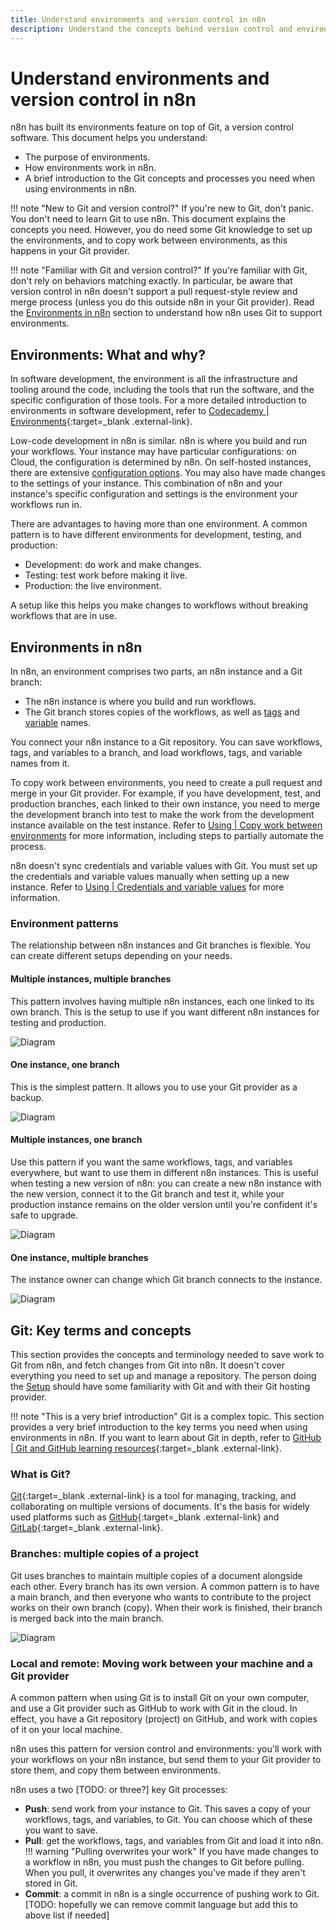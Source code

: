 ```yaml
---
title: Understand environments and version control in n8n
description: Understand the concepts behind version control and environments in n8n.
---
```


# Understand environments and version control in n8n

n8n has built its environments feature on top of Git, a version control software. This document helps you understand:

* The purpose of environments.
* How environments work in n8n.
* A brief introduction to the Git concepts and processes you need when using environments in n8n.

!!! note "New to Git and version control?"
	If you're new to Git, don't panic. You don't need to learn Git to use n8n. This document explains the concepts you need. However, you do need some Git knowledge to set up the environments, and to copy work between environments, as this happens in your Git provider.

!!! note "Familiar with Git and version control?"
	If you're familiar with Git, don't rely on behaviors matching exactly. In particular, be aware that version control in n8n doesn't support a pull request-style review and merge process (unless you do this outside n8n in your Git provider). Read the [Environments in n8n](#environments-in-n8n) section to understand how n8n uses Git to support environments.

## Environments: What and why?

In software development, the environment is all the infrastructure and tooling around the code, including the tools that run the software, and the specific configuration of those tools. For a more detailed introduction to environments in software development, refer to [Codecademy | Environments](https://www.codecademy.com/article/environments){:target=_blank .external-link}.

Low-code development in n8n is similar. n8n is where you build and run your workflows. Your instance may have particular configurations: on Cloud, the configuration is determined by n8n. On self-hosted instances, there are extensive [configuration options](/hosting/environment-variables/). You may also have made changes to the settings of your instance. This combination of n8n and your instance's specific configuration and settings is the environment your workflows run in.

There are advantages to having more than one environment. A common pattern is to have different environments for development, testing, and production:

* Development: do work and make changes.
* Testing: test work before making it live.
* Production: the live environment.

A setup like this helps you make changes to workflows without breaking workflows that are in use.

## Environments in n8n

In n8n, an environment comprises two parts, an n8n instance and a Git branch:

* The n8n instance is where you build and run workflows.
* The Git branch stores copies of the workflows, as well as [tags](/workflows/tags/) and [variable](/environments/variables/) names.

You connect your n8n instance to a Git repository. You can save workflows, tags, and variables to a branch, and load workflows, tags, and variable names from it.

To copy work between environments, you need to create a pull request and merge in your Git provider. For example, if you have development, test, and production branches, each linked to their own instance, you need to merge the development branch into test to make the work from the development instance available on the test instance. Refer to [Using | Copy work between environments](/environments/using#copy-work-between-environments) for more information, including steps to partially automate the process.

n8n doesn't sync credentials and variable values with Git. You must set up the credentials and variable values manually when setting up a new instance. Refer to [Using | Credentials and variable values](/environments/using#credentials-and-variable-values) for more information.

### Environment patterns

The relationship between n8n instances and Git branches is flexible. You can create different setups depending on your needs. 

#### Multiple instances, multiple branches

This pattern involves having multiple n8n instances, each one linked to its own branch. This is the setup to use if you want different n8n instances for testing and production.

![Diagram](/_images/environments/vc-multi-multi.png)

#### One instance, one branch

This is the simplest pattern. It allows you to use your Git provider as a backup.

![Diagram](/_images/environments/vc-one-one.png)


#### Multiple instances, one branch

Use this pattern if you want the same workflows, tags, and variables everywhere, but want to use them in different n8n instances. This is useful when testing a new version of n8n: you can create a new n8n instance with the new version, connect it to the Git branch and test it, while your production instance remains on the older version until you're confident it's safe to upgrade.

![Diagram](/_images/environments/vc-multi-one.png)

#### One instance, multiple branches

The instance owner can change which Git branch connects to the instance.

![Diagram](/_images/environments/vc-one-multi.png)

## Git: Key terms and concepts

This section provides the concepts and terminology needed to save work to Git from n8n, and fetch changes from Git into n8n. It doesn't cover everything you need to set up and manage a repository. The person doing the [Setup](/environments/version-control/setup/) should have some familiarity with Git and with their Git hosting provider.

!!! note "This is a very brief introduction"
	Git is a complex topic. This section provides a very brief introduction to the key terms you need when using environments in n8n. If you want to learn about Git in depth, refer to [GitHub | Git and GitHub learning resources](https://docs.github.com/en/get-started/quickstart/git-and-github-learning-resources){:target=_blank .external-link}.

### What is Git?

[Git](https://git-scm.com/){:target=_blank .external-link} is a tool for managing, tracking, and collaborating on multiple versions of documents. It's the basis for widely used platforms such as [GitHub](https://github.com/){:target=_blank .external-link} and [GitLab](https://about.gitlab.com/){:target=_blank .external-link}.

### Branches: multiple copies of a project

Git uses branches to maintain multiple copies of a document alongside each other. Every branch has its own version. A common pattern is to have a main branch, and then everyone who wants to contribute to the project works on their own branch (copy). When their work is finished, their branch is merged back into the main branch.

![Diagram](/_images/environments/simple-git-branch.png)

### Local and remote: Moving work between your machine and a Git provider

A common pattern when using Git is to install Git on your own computer, and use a Git provider such as GitHub to work with Git in the cloud. In effect, you have a Git repository (project) on GitHub, and work with copies of it on your local machine.

n8n uses this pattern for version control and environments: you'll work with your workflows on your n8n instance, but send them to your Git provider to store them, and copy them between environments.

n8n uses a two [TODO: or three?] key Git processes:

* **Push**: send work from your instance to Git. This saves a copy of your workflows, tags, and variables, to Git. You can choose which of these you want to save.
* **Pull**: get the workflows, tags, and variables from Git and load it into n8n. 
	!!! warning "Pulling overwrites your work"
		If you have made changes to a workflow in n8n, you must push the changes to Git before pulling. When you pull, it overwrites any changes you've made if they aren't stored in Git.
* **Commit**: a commit in n8n is a single occurrence of pushing work to Git. [TODO: hopefully we can remove commit language but add this to above list if needed]




